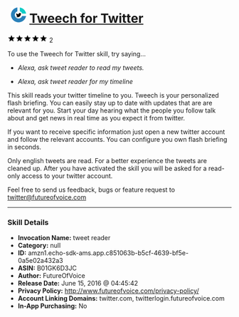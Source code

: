 # &nbsp;<img src="skill_icon" alt="Tweech for Twitter icon" width="36"> [Tweech for Twitter](http://alexa.amazon.com/#skills/amzn1.echo-sdk-ams.app.c851063b-b5cf-4639-bf5e-0a5e02a432a3)
![5 stars](../../images/ic_star_black_18dp_1x.png)![5 stars](../../images/ic_star_black_18dp_1x.png)![5 stars](../../images/ic_star_black_18dp_1x.png)![5 stars](../../images/ic_star_black_18dp_1x.png)![5 stars](../../images/ic_star_black_18dp_1x.png) 2

To use the Tweech for Twitter skill, try saying...

* *Alexa, ask tweet reader to read my tweets.*

* *Alexa, ask tweet reader for my timeline*

This skill reads your twitter timeline to you.
Tweech is your personalized flash briefing. You can easily stay up to date with updates that are are relevant for you.
Start your day hearing what the people you follow talk about and get news in real time as you expect it from twitter.

If you want to receive specific information just open a new twitter account and follow the relevant accounts. You can configure you own flash briefing in seconds.

Only english tweets are read. For a better experience the tweets are cleaned up.
After you have activated the skill you will be asked for a read-only access to your twitter account.

Feel free to send us feedback, bugs or feature request to twitter@futureofvoice.com

***

### Skill Details

* **Invocation Name:** tweet reader
* **Category:** null
* **ID:** amzn1.echo-sdk-ams.app.c851063b-b5cf-4639-bf5e-0a5e02a432a3
* **ASIN:** B01GK6D3JC
* **Author:** FutureOfVoice
* **Release Date:** June 15, 2016 @ 04:45:42
* **Privacy Policy:** http://www.futureofvoice.com/privacy-policy/
* **Account Linking Domains:** twitter.com, twitterlogin.futureofvoice.com
* **In-App Purchasing:** No
